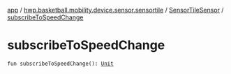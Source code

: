 [app](../../index.md) / [hwp.basketball.mobility.device.sensor.sensortile](../index.md) / [SensorTileSensor](index.md) / [subscribeToSpeedChange](.)

# subscribeToSpeedChange

`fun subscribeToSpeedChange(): `[`Unit`](https://kotlinlang.org/api/latest/jvm/stdlib/kotlin/-unit/index.html)